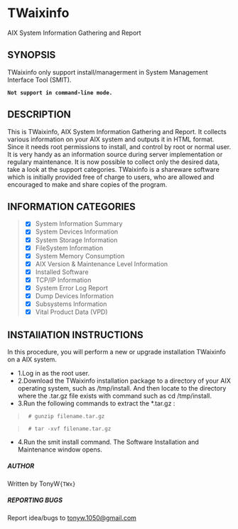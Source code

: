 # TWaixinfo
AIX System Information Gathering and Report

## SYNOPSIS
TWaixinfo only support install/managerment in System Management Interface Tool (SMIT).

**`Not support in command-line mode.`**

## DESCRIPTION
This is TWaixinfo, AIX System Information Gathering and Report. It collects various information on your AIX system and outputs it in HTML format. Since it needs root permissions to install, and control by root or normal user. It is very handy as an information source during server implementation or regulary maintenance. It is now possible to collect only the desired data, take a look at the support categories.
TWaixinfo is a shareware software which is initially provided free of charge to users, who are allowed and encouraged to make and share copies of the program.

## INFORMATION CATEGORIES
> - [x]  System Information Summary 
> - [x]  System Devices Information 
> - [x]  System Storage Information 
> - [x]  FileSystem Information 
> - [x]  System Memory Consumption 
> - [x]  AIX Version & Maintenance Level Information 
> - [x]  Installed Software 
> - [x]  TCP/IP Information 
> - [x]  System Error Log Report 
> - [x]  Dump Devices Information 
> - [x]  Subsystems Information 
> - [x]  Vital Product Data (VPD) 

## INSTAllATION INSTRUCTIONS
In this procedure, you will perform a new or upgrade installation TWaixinfo on a AIX system.
* 1.Log in as the root user.
* 2.Download the TWaixinfo installation package to a directory of your AIX operating system, such as /tmp/install. And then locate to the directory where the .tar.gz file exists with command such as cd /tmp/install.
* 3.Run the following commands to extract the *.tar.gz :
>` # gunzip filename.tar.gz`

>` # tar -xvf filename.tar.gz`
* 4.Run the smit install command. The Software Installation and Maintenance window opens.


##### AUTHOR
Written by TonyW`{TWx}`

##### REPORTING BUGS
Report idea/bugs to tonyw.1050@gmail.com


